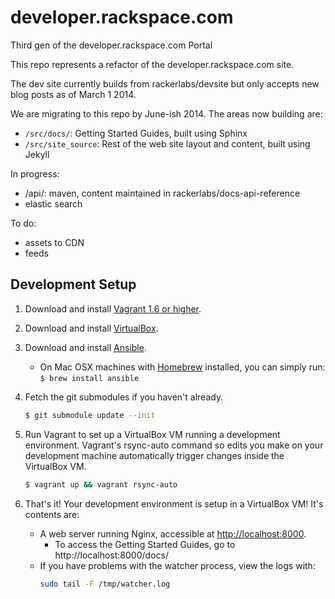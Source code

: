 # developer.rackspace.com

Third gen of the developer.rackspace.com Portal

This repo represents a refactor of the developer.rackspace.com site.

The dev site currently builds from rackerlabs/devsite but only accepts new blog posts as of March 1 2014.

We are migrating to this repo by June-ish 2014. The areas now building are:
- `/src/docs/`: Getting Started Guides, built using Sphinx
- `/src/site_source`: Rest of the web site layout and content, built using Jekyll

In progress:
- /api/: maven, content maintained in rackerlabs/docs-api-reference
- elastic search

To do:
- assets to CDN
- feeds

## Development Setup

1. Download and install [Vagrant 1.6 or higher](http://www.vagrantup.com/downloads.html).

2. Download and install [VirtualBox](https://www.virtualbox.org/wiki/Downloads).

3. Download and install [Ansible](http://docs.ansible.com/intro_installation.html#installing-the-control-machine).
   * On Mac OSX machines with [Homebrew](http://brew.sh/) installed, you can simply run: `$ brew install ansible`

4. Fetch the git submodules if you haven't already.

   ```bash
   $ git submodule update --init
   ```

5. Run Vagrant to set up a VirtualBox VM running a development environment. Vagrant's rsync-auto command so edits you make on your development machine automatically trigger changes inside the VirtualBox VM.

    ```bash
    $ vagrant up && vagrant rsync-auto
    ```

6. That's it! Your development environment is setup in a VirtualBox VM! It's contents are:
   * A web server running Nginx, accessible at [http://localhost:8000](http://localhost:8000).
      * To access the Getting Started Guides, go to http://localhost:8000/docs/
   * If you have problems with the watcher process, view the logs with:
     ```bash
     sudo tail -F /tmp/watcher.log
     ```

